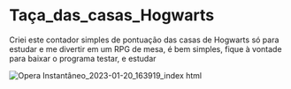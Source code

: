 # Taça_das_casas_Hogwarts
Criei este contador simples de pontuação das casas de Hogwarts só para estudar e me divertir em um RPG de mesa, é bem simples, fique à vontade para baixar o programa testar, e estudar 

![Opera Instantâneo_2023-01-20_163919_index html](https://user-images.githubusercontent.com/85716420/213791414-d83b385c-060b-41f1-bc88-ece7ac230c73.png)
